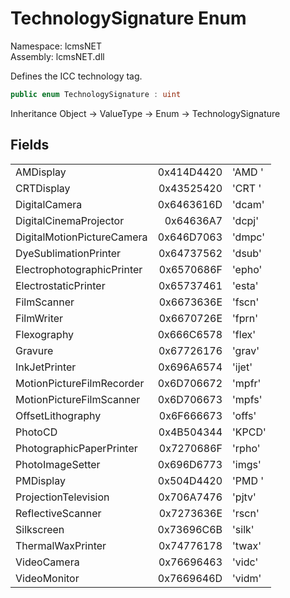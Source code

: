 # TechnologySignature Enum

Namespace: lcmsNET  
Assembly: lcmsNET.dll

Defines the ICC technology tag.

```csharp
public enum TechnologySignature : uint
```

Inheritance Object → ValueType → Enum → TechnologySignature

## Fields

| | | |
| ---- | ----:| ---- |
| AMDisplay | 0x414D4420 | 'AMD ' |
| CRTDisplay | 0x43525420 | 'CRT ' |
| DigitalCamera | 0x6463616D | 'dcam' |
| DigitalCinemaProjector | 0x64636A7 | 'dcpj' |
| DigitalMotionPictureCamera | 0x646D7063 | 'dmpc' |
| DyeSublimationPrinter | 0x64737562 | 'dsub' |
| ElectrophotographicPrinter | 0x6570686F | 'epho' |
| ElectrostaticPrinter | 0x65737461 | 'esta' |
| FilmScanner | 0x6673636E | 'fscn' |
| FilmWriter | 0x6670726E | 'fprn' |
| Flexography | 0x666C6578 | 'flex' |
| Gravure | 0x67726176 | 'grav' |
| InkJetPrinter | 0x696A6574 | 'ijet' |
| MotionPictureFilmRecorder | 0x6D706672 | 'mpfr' |
| MotionPictureFilmScanner | 0x6D706673 | 'mpfs' |
| OffsetLithography | 0x6F666673 | 'offs' |
| PhotoCD | 0x4B504344 | 'KPCD' |
| PhotographicPaperPrinter | 0x7270686F | 'rpho' |
| PhotoImageSetter | 0x696D6773 | 'imgs' |
| PMDisplay | 0x504D4420 | 'PMD ' |
| ProjectionTelevision | 0x706A7476 | 'pjtv' |
| ReflectiveScanner | 0x7273636E | 'rscn' |
| Silkscreen | 0x73696C6B | 'silk' |
| ThermalWaxPrinter | 0x74776178 | 'twax' |
| VideoCamera | 0x76696463 | 'vidc' |
| VideoMonitor | 0x7669646D | 'vidm' |
